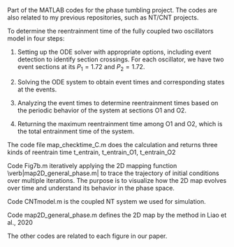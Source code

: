 Part of the MATLAB codes for the phase tumbling project.
The codes are also related to my previous repositories, such as NT/CNT projects. 

To determine the reentrainment time of the fully coupled two oscillators model in four steps:

1. Setting up the ODE solver with appropriate options, including event detection to identify section crossings. For each oscillator, we have two event sections at its $P_1=1.72$ and $P_2=1.72$. 

2. Solving the ODE system to obtain event times and corresponding states at the events.

3. Analyzing the event times to determine reentrainment times based on the periodic behavior of the system at sections O1 and O2.

4. Returning the maximum reentrainment time among O1 and O2, which is the total entrainment time of the system.

The code file map_checktime_C.m does the calculation and returns three kinds of reentrain time t_entrain, t_entrain_O1, t_entrain_O2

Code Fig7b.m iteratively applying the 2D mapping function \verb|map2D_general_phase.m| to trace the trajectory of initial conditions over multiple iterations. The purpose is to visualize how the 2D map evolves over time and understand its behavior in the phase space.

Code CNTmodel.m is the coupled NT system we used for simulation.

Code map2D_general_phase.m defines the 2D map by the method in Liao et al., 2020

The other codes are related to each figure in our paper.
